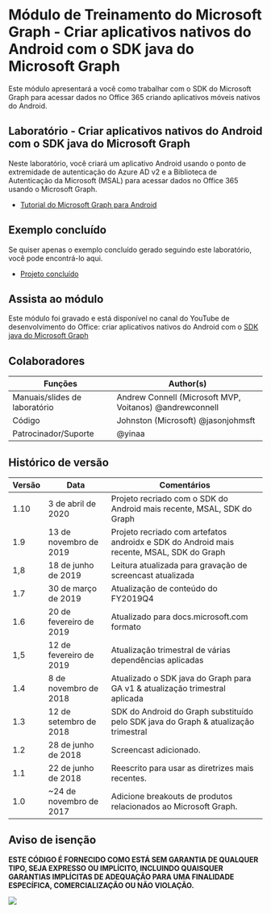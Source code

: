 # <a name="microsoft-graph-training-module---build-android-native-apps-with-the-microsoft-graph-java-sdk"></a>Módulo de Treinamento do Microsoft Graph - Criar aplicativos nativos do Android com o SDK java do Microsoft Graph

Este módulo apresentará a você como trabalhar com o SDK do Microsoft Graph para acessar dados no Office 365 criando aplicativos móveis nativos do Android.

## <a name="lab---build-android-native-apps-with-the-microsoft-graph-java-sdk"></a>Laboratório - Criar aplicativos nativos do Android com o SDK java do Microsoft Graph

Neste laboratório, você criará um aplicativo Android usando o ponto de extremidade de autenticação do Azure AD v2 e a Biblioteca de Autenticação da Microsoft (MSAL) para acessar dados no Office 365 usando o Microsoft Graph.

- [Tutorial do Microsoft Graph para Android](https://docs.microsoft.com/graph/tutorials/android)

## <a name="completed-sample"></a>Exemplo concluído

Se quiser apenas o exemplo concluído gerado seguindo este laboratório, você pode encontrá-lo aqui.

- [Projeto concluído](demo)

## <a name="watch-the-module"></a>Assista ao módulo

Este módulo foi gravado e está disponível no canal do YouTube de desenvolvimento do Office: criar aplicativos nativos do Android com o [SDK java do Microsoft Graph](https://youtu.be/BLmOmv4FSsQ)

## <a name="contributors"></a>Colaboradores

| Funções                | Author(s)                                               |
| -------------------- | ------------------------------------------------------- |
| Manuais/slides de laboratório | Andrew Connell (Microsoft MVP, Voitanos) @andrewconnell |
| Código                 | Johnston (Microsoft) @jasonjohmsft                |
| Patrocinador/Suporte    | @yinaa                          |

## <a name="version-history"></a>Histórico de versão

| Versão | Data               | Comentários                                                                   |
| ------- | ------------------ | -------------------------------------------------------------------------- |
| 1.10    | 3 de abril de 2020      | Projeto recriado com o SDK do Android mais recente, MSAL, SDK do Graph                 |
| 1.9     | 13 de novembro de 2019  | Projeto recriado com artefatos androidx e SDK do Android mais recente, MSAL, SDK do Graph |
| 1,8     | 18 de junho de 2019      | Leitura atualizada para gravação de screencast atualizada                           |
| 1.7     | 30 de março de 2019     | Atualização de conteúdo do FY2019Q4                                                   |
| 1.6     | 20 de fevereiro de 2019  | Atualizado para docs.microsoft.com formato                                       |
| 1,5     | 12 de fevereiro de 2019  | Atualização trimestral de várias dependências aplicadas                    |
| 1.4     | 8 de novembro de 2018   | Atualizado o SDK java do Graph para GA v1 & atualização trimestral aplicada                |
| 1.3     | 12 de setembro de 2018 | SDK do Android do Graph substituído pelo SDK java do Graph & atualização trimestral |
| 1.2     | 28 de junho de 2018      | Screencast adicionado.                                                          |
| 1.1     | 22 de junho de 2018      | Reescrito para usar as diretrizes mais recentes.                                          |
| 1.0     | ~24 de novembro de 2017 | Adicione breakouts de produtos relacionados ao Microsoft Graph.                             |

## <a name="disclaimer"></a>Aviso de isenção

**ESTE CÓDIGO  É FORNECIDO COMO ESTÁ SEM GARANTIA DE QUALQUER TIPO, SEJA EXPRESSO OU IMPLÍCITO, INCLUINDO QUAISQUER GARANTIAS IMPLÍCITAS DE ADEQUAÇÃO PARA UMA FINALIDADE ESPECÍFICA, COMERCIALIZAÇÃO OU NÃO VIOLAÇÃO.**

<!-- markdownlint-disable MD033 -->
<img src="https://telemetry.sharepointpnp.com/msgraph-training-android" />
